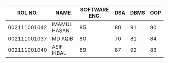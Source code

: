 | ROL NO. | NAME | SOFTWARE ENG.| DSA | DBMS  | OOP |
|---|---|---|---|---|---|
| 002111001042 | IMAMUL HASAN | 85 | 80 | 91  | 90|
| 002111001037 | MD AQIB | 80 | 70 | 81 |  84|
| 002111001040 | ASIF IKBAL | 89 | 87 | 92  | 83|
